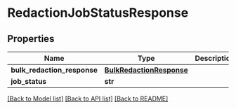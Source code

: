 # RedactionJobStatusResponse

## Properties
Name | Type | Description | Notes
------------ | ------------- | ------------- | -------------
**bulk_redaction_response** | [**BulkRedactionResponse**](BulkRedactionResponse.md) |  | [optional] 
**job_status** | **str** |  | [optional] 

[[Back to Model list]](../README.md#documentation-for-models) [[Back to API list]](../README.md#documentation-for-api-endpoints) [[Back to README]](../README.md)

